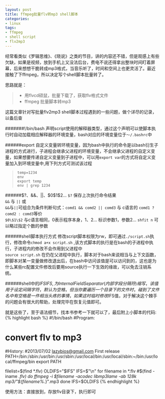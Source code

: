 ```yaml
---
layout: post
title: ffmpeg批量flv转mp3 shell脚本
categories:
- linux
tags:
- ffmpeg
- shell script
- flv2mp3
---
```


经常看类似《罗辑思维》、《晓说》之类的节目，讲的内容还不错，但是观感上有些欠缺，如果是视频，放到手机上又没法后台，费电不说还得拿出整块时间盯着屏幕，后来想想干脆转成mp3格式，当音乐听了，时间和空间上也更灵活了。最近接触了下ffmpeg，所以决定写个shell脚本批量转了。

思路就是：
> + 用flvcd硕鼠，批量下载了，获取flv格式文件
> + ffmpeg 批量脚本转mp3

这篇文章针对写批量flv2mp3 shell脚本过程遇到的一些问题，做个详尽的记录，以备后查

######\#!/bin/bash
声明script使用的解释器类型，通过这个声明可以使脚本执行时自动加载相应解释器的环境变量，bash对应的环境变量位于`～/.bashrc`中

######export
自定义变量转环境变量，因为bash中执行的命令是以bash衍生子进程的方式进行，子进程会继承父进程的环境变量，不会继承父进程的自定义变量，如果想要传递自定义变量到子进程中，可以用`export var`的方式将自定义变量加入到环境变量中,用下列方式可测试该过程
> `temp=1234`   
> `env`   
> `export temp`   
> `env | grep 1234`

######$?、&&、||、$0\$1\$2...
`$?` 保存上次执行命令结果   
`&&` 与  `||` 或     
`&&`与`||`可组合为条件判断句式：`comd1 && comd2 || comd3` 与 c语言的 `comd1 ? comd2 : comd3`等价   
`$0\$1\$2` 与c语言相同，0表示程序本身，1、2... 标识参数1，参数2... `shfit n` 可以略过指定个数的参数

######shell脚本执行方式
修改script脚本权限为rw，即可通过`./script.sh`执行，修改命令`chmod a+x script.sh` ,该方式脚本的执行是在bash的子进程中执行，子进程内的修改不会作用到父进程中  
`source script.sh` 在仍在父进程中执行，脚本对于bash来说相当与上下文函数，即脚本对某一变量做修改退出后，在bash中访问该值是可以访问到的，这也是为什么某些rc配置文件修改后要用source执行一下生效的缘故，可以免去注销系统。

######shell中的$IFS
IFS,为Internal Field Separator (内部字段分隔符) 缩写，该值用于设定间隔字符，默认为空格，但当你要遍历一个目录下的文件时，碰到了文件名中有空格是一件相当头疼的事情，如果这时临时修改$IFS值，对于解决这个棘手的问题会有很大的帮助，处理完毕在恢复元值即可。

就是这些了，至于语法细节，找本书参考一下就可以了，最后附上小脚本的代码:
{% highlight bash %}
#!/bin/bash
#Program:
#    convert flv to mp3
#History:
#2013/07/02 lazybios@gmail.com First release
PATH=/bin:/sbin:/usr/bin:/usr/sbin:/usr/local/bin:/usr/local/sbin:~/bin:/usr/local/ffmpeg/bin
export PATH

filelist=$(find *.flv)
OLDIFS="$IFS"
IFS=$"\n"
for filename in *.flv
#$(find -iname *.flv)
do
	ffmpeg -i $filename -acodec libmp3lame -ab 128k mp3/"${filename%.*}".mp3
done
IFS=$OLDIFS
{% endhighlight %}

使用方法：直接放到，存放flv目录下，执行即可







